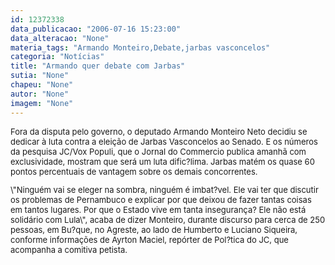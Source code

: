 ```yaml
---
id: 12372338
data_publicacao: "2006-07-16 15:23:00"
data_alteracao: "None"
materia_tags: "Armando Monteiro,Debate,jarbas vasconcelos"
categoria: "Notícias"
title: "Armando quer debate com Jarbas"
sutia: "None"
chapeu: "None"
autor: "None"
imagem: "None"
---
```

<p><FONT size=2></p>
<p><P>Fora da disputa pelo governo, o deputado Armando Monteiro Neto&nbsp;decidiu se dedicar à luta contra a eleição de Jarbas Vasconcelos ao Senado. E os números da pesquisa JC/Vox Populi, que o Jornal do Commercio publica amanhã com exclusividade, mostram que será um luta dific?lima. Jarbas matém os quase 60 pontos percentuais de vantagem sobre os demais concorrentes.</P></p>
<p><P>\"Ninguém vai se eleger na sombra, ninguém é imbat?vel. Ele vai ter que discutir os problemas de Pernambuco e explicar por que deixou de fazer tantas coisas em tantos lugares. Por que o Estado vive em tanta insegurança? Ele não está solidário com Lula\", acaba de dizer Monteiro, durante discurso para cerca de 250 pessoas, em Bu?que, no Agreste, ao lado de Humberto e Luciano Siqueira, conforme informações de Ayrton Maciel, repórter de Pol?tica do JC, que acompanha a comitiva petista.</P></FONT> </p>
